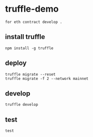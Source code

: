 # truffle-demo
```
for eth contract develop .
```

## install truffle
```
npm install -g truffle
```

## deploy
```
truffle migrate --reset
truffle migrate -f 2 --network mainnet
```

## develop
```
truffle develop
```

## test
```
test
```

